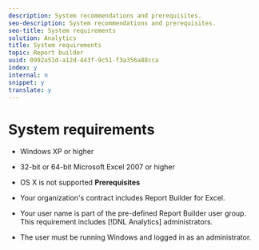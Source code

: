 ```yaml
---
description: System recommendations and prerequisites.
seo-description: System recommendations and prerequisites.
seo-title: System requirements
solution: Analytics
title: System requirements
topic: Report builder
uuid: 0992a51d-a12d-443f-9c51-f3a356a88cca
index: y
internal: n
snippet: y
translate: y
---
```


# System requirements


* Windows XP or higher
* 32-bit or 64-bit Microsoft Excel 2007 or higher
* OS X is not supported
**Prerequisites** 

* Your organization's contract includes Report Builder for Excel.
* Your user name is part of the pre-defined Report Builder user group. This requirement includes [!DNL  Analytics] administrators.
* The user must be running Windows and logged in as an administrator.
